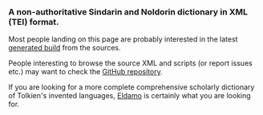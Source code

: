 ### A non-authoritative Sindarin and Noldorin dictionary in XML (TEI) format.

Most people landing on this page are probably interested in the latest [generated build](dict-sd.html) from the sources.

People interesting to browse the source XML and scripts (or report issues etc.) may want to check the [GitHub repository](https://github.com/Omikhleia/sindict).

If you are looking for a more complete comprehensive scholarly dictionary of Tolkien's invented languages, [Eldamo](https://github.com/pfstrack/eldamo)
is certainly what you are looking for.
